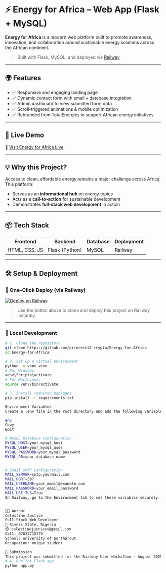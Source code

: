 # ⚡ Energy for Africa – Web App (Flask + MySQL)

**Energy for Africa** is a modern web platform built to promote awareness, innovation, and collaboration around sustainable energy solutions across the African continent.

> Built with Flask, MySQL, and deployed via [Railway](https://railway.app).

---

## 🌍 Features

- ✅ Responsive and engaging landing page
- ✅ Dynamic contact form with email + database integration
- ✅ Admin dashboard to view submitted form data
- ✅ Scroll-triggered animations & mobile optimization
- ✅ Rebranded from TotalEnergies to support African energy initiatives

---

## 🚀 Live Demo

🔗 [Visit Energy for Africa Live](https://energy-for-africa.up.railway.app)

---

## 💡 Why this Project?

Access to clean, affordable energy remains a major challenge across Africa. This platform:

- Serves as an **informational hub** on energy topics
- Acts as a **call-to-action** for sustainable development
- Demonstrates **full-stack web development** in action

---

## 📦 Tech Stack

| Frontend       | Backend       | Database | Deployment |
|----------------|---------------|----------|------------|
| HTML, CSS, JS  | Flask (Python)| MySQL    | Railway    |

---

## 🛠️ Setup & Deployment

### 🔗 One-Click Deploy (via Railway)

[![Deploy on Railway](https://railway.com/button.svg)](https://railway.com/deploy/72KWGM?referralCode=yi_Rfl)

> Use the button above to clone and deploy this project on Railway instantly.

---

### 🧪 Local Development

```bash
# 1. Clone the repository
git clone https://github.com/princess12-crypto/Energy-for-Africa
cd Energy-for-Africa

# 2. Set up a virtual environment
python -m venv venv
# For Windows:
venv\Scripts\activate
# For Mac/Linux:
source venv/bin/activate

# 3. Install required packages
pip install -r requirements.txt

Environment Variables
Create a .env file in the root directory and add the following variables:

env
Copy
Edit

# MySQL Database Configuration
MYSQL_HOST=your_mysql_host
MYSQL_USER=your_mysql_user
MYSQL_PASSWORD=your_mysql_password
MYSQL_DB=your_database_name


# Email SMTP Configuration
MAIL_SERVER=smtp.yourmail.com
MAIL_PORT=587
MAIL_USERNAME=your_email@example.com
MAIL_PASSWORD=your_email_password
MAIL_USE_TLS=True
On Railway, go to the Environment tab to set these variables securely.


👨‍💻 Author
Celestine Justice
Full-Stack Web Developer
📍 Rivers State, Nigeria
📫 celestinejustice4@gmail.com
Call: 07032715779
School: university of portharout
Occupation: unique student

🏁 Submission
This project was submitted for the Railway User Hackathon – August 2025.
# 4. Run the Flask app
python app.py
